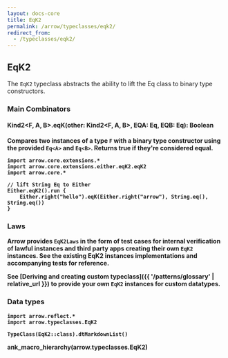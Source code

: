 ```yaml
---
layout: docs-core
title: EqK2
permalink: /arrow/typeclasses/eqk2/
redirect_from:
  - /typeclasses/eqk2/
---
```


## EqK2

The `EqK2` typeclass abstracts the ability to lift the Eq class to binary type constructors.

### Main Combinators

#### Kind2<F, A, B>.eqK(other: Kind2<F, A, B>, EQA: Eq<A>, EQB: Eq<B>): Boolean

Compares two instances of a type `F` with a binary type constructor using the provided `Eq<A>` and `Eq<B>`. Returns true if they're considered equal.

```kotlin:ank
import arrow.core.extensions.*
import arrow.core.extensions.either.eqK2.eqK2
import arrow.core.*

// lift String Eq to Either
Either.eqK2().run {
    Either.right("hello").eqK(Either.right("arrow"), String.eq(), String.eq())
}
```

### Laws

Arrow provides `EqK2Laws` in the form of test cases for internal verification of lawful instances and third party apps creating their own `EqK2` instances.
See the existing EqK2 instances implementations and accompanying tests for reference.

See [Deriving and creating custom typeclass]({{ '/patterns/glossary' | relative_url }}) to provide your own `EqK2` instances for custom datatypes.

### Data types

```kotlin:ank:replace
import arrow.reflect.*
import arrow.typeclasses.EqK2

TypeClass(EqK2::class).dtMarkdownList()
```

ank_macro_hierarchy(arrow.typeclasses.EqK2)
